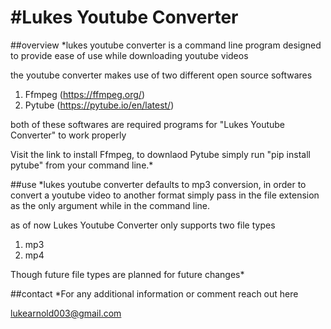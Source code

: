 #Lukes Youtube Converter
======================================
##overview
*lukes youtube converter is a command line program designed to provide ease of use
while downloading youtube videos

the youtube converter makes use of two different open source softwares
1. Ffmpeg (https://ffmpeg.org/)
2. Pytube (https://pytube.io/en/latest/)

both of these softwares are required programs for "Lukes Youtube Converter" to work properly

Visit the link to install Ffmpeg, to downlaod Pytube simply run "pip install pytube" from your command line.*

##use
*lukes youtube converter defaults to mp3 conversion, in order to convert a youtube video to another format
simply pass in the file extension as the only argument while in the command line.

as of now Lukes Youtube Converter only supports two file types
1. mp3
2. mp4

Though future file types are planned for future changes*

##contact
*For any additional information or comment reach out here

lukearnold003@gmail.com
